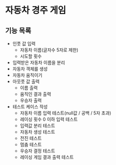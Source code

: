 # 자동차 경주 게임
## 기능 목록
* 인풋 값 입력
    * 자동차 이름(글자수 5자로 제한)
    * 시도할 횟수
* 입력받은 자동차 이름을 분리
* 자동차 객체를 생성
* 자동차 움직이기
* 아웃풋 값 출력
    * 이름 출력
    * 움직인 결과 출력
    * 우승자 출력
* 테스트 케이스 작성
    * 자동차 이름 입력 테스트(null값 / 공백 / 5자 초과)
    * 레이싱 횟수 0 이하 입력 테스트
    * 입력값 분리 테스트
    * 자동차 생성 테스트
    * 전진 테스트
    * 멈춤 테스트
    * 우승자 결정 테스트
    * 레이싱 게임 결과 출력 테스트
